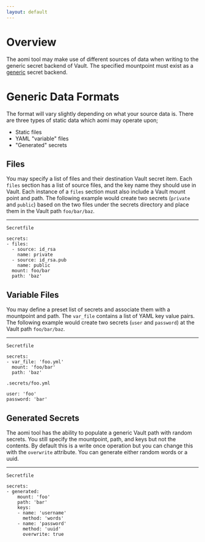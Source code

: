 ```yaml
---
layout: default
---
```

# Overview

The aomi tool may make use of different sources of data when writing to the generic secret backend of Vault. The specified mountpoint must exist as a [generic](https://www.vaultproject.io/docs/secrets/generic/) secret backend.

# Generic Data Formats

The format will vary slightly depending on what your source data is. There are three types of static data which aomi may operate upon;

* Static files
* YAML "variable" files
* "Generated" secrets

## Files

You may specify a list of files and their destination Vault secret item. Each `files` section has a list of source files, and the key name they should use in Vault. Each instance of a `files` section must also include a Vault mount point and path. The following example would create two secrets (`private` and `public`) based on the two files under the secrets directory and place them in the Vault path `foo/bar/baz`.

----
`Secretfile`

```
secrets:
- files:
  - source: id_rsa
    name: private
  - source: id_rsa.pub
    name: public
  mount: foo/bar
  path: 'baz'
```

## Variable Files

You may define a preset list of secrets and associate them with a mountpoint and path. The `var_file` contains a list of YAML key value pairs. The following example would create two secrets (`user` and `password`) at the Vault path `foo/bar/baz`.

----

`Secretfile`

```
secrets:
- var_file: 'foo.yml'
  mount: 'foo/bar'
  path: 'baz'
```

`.secrets/foo.yml`

```
user: 'foo'
password: 'bar'
```

## Generated Secrets

The aomi tool has the ability to populate a generic Vault path with random secrets. You still specify the mountpoint, path, and keys but not the contents. By default this is a write once operation but you can change this with the `overwrite` attribute. You can generate either random words or a uuid.

----

`Secretfile`

```
secrets:
- generated:
    mount: 'foo'
    path: 'bar'
    keys:
    - name: 'username'
      method: 'words'
    - name: 'password'
      method: 'uuid'
      overwrite: true
```
